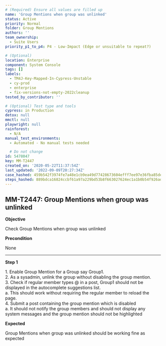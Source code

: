 ```yaml
---
# (Required) Ensure all values are filled up
name: 'Group Mentions when group was unlinked'
status: Active
priority: Normal
folder: Group Mentions
authors: ''
team_ownership:
  - Suite Users
priority_p1_to_p4: P4 - Low-Impact (Edge or unsuitable to repeat?)

# (Optional)
location: Enterprise
component: System Console
tags: []
labels:
  - TM4J-Key-Mapped-In-Cypress-Unstable
  - cy-prod
  - enterprise
  - fix-versions-not-empty-2022cleanup
tested_by_contributor: ''

# (Optional) Test type and tools
cypress: in Production
detox: null
mmctl: null
playwright: null
rainforest:
  - N/A
manual_test_environments:
  - Automated - No manual tests needed

  # Do not change
id: 5478047
key: MM-T2447
created_on: '2020-05-22T11:37:54Z'
last_updated: '2022-09-09T20:27:34Z'
case_hashed: 459b542f3974fe7a48e1cb9ea49d77428673604efff7ee97e36fba85de5eab89d3680060c41319f2384c5583d2719d11
steps_hashed: 889bdca16824ccbf61a97a229bd53b8f663027624ec1a1b0b54f926ad7a57d688108d6a03a04367f9fd6512f45d683ab
---
```


<!-- (Auto-generated) Based on frontmatter's "key" and "name" -->

## MM-T2447: Group Mentions when group was unlinked

**Objective**

Check Group Mentions when group was unlinked

**Precondition**

None

---

**Step 1**

1\. Enable Group Mention for a Group say Group1.\
2\. As a sysadmin, unlink the group without disabling the group mention.\
3\. Check if regular member types @ in a post, Group1 should not be displayed in the autocomplete suggestions list.\
a. This should work without requiring the regular member to reload the page.\
4\. Submit a post containing the group mention which is disabled\
a. It should not notify the group members and should not display any system messages and the group mention should not be highlighted

**Expected**

Group Mentions when group was unlinked should be working fine as expected
